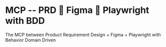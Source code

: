 # MCP -- PRD 🤝 Figma 🤝 Playwright with BDD

The MCP between Product Requirement Design + Figma + Playwright with Behavior Domain Driven
